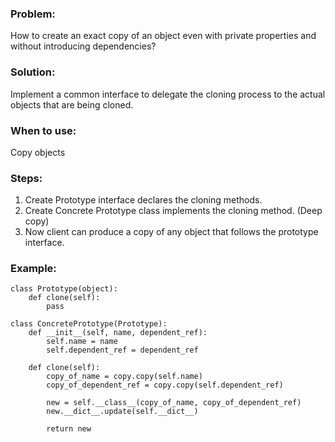 ### Problem:
How to create an exact copy of an object even with private properties and without introducing dependencies?
### Solution:
Implement a common interface to delegate the cloning process to the actual objects that are being cloned.
### When to use:
Copy objects
### Steps:
1. Create Prototype interface declares the cloning methods.
2. Create Concrete Prototype class implements the cloning method. (Deep copy)
3. Now client can produce a copy of any object that follows the prototype interface.
### Example:
```
class Prototype(object):
    def clone(self):
        pass

class ConcretePrototype(Prototype):
    def __init__(self, name, dependent_ref):
        self.name = name
        self.dependent_ref = dependent_ref

    def clone(self):
        copy_of_name = copy.copy(self.name)
        copy_of_dependent_ref = copy.copy(self.dependent_ref)

        new = self.__class__(copy_of_name, copy_of_dependent_ref)
        new.__dict__.update(self.__dict__)

        return new
```